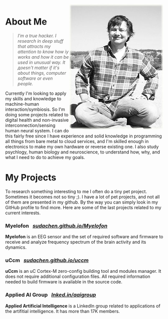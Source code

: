 

<img align="right" class="padding_20" src="assets/me.jpg">

# About Me

> _I’m a true hacker. I research in deep stuff that attracts my attention to know how iy works and how it can be used in unusual way. It дoesn't matter if it's about things, computer software or even people._


Currently I'm looking to apply my skills and knowledge to machine-human interaction/symbiosis. So I'm doing some projects related to digital health and non-invasive interconnection/sensing human neural system. I can do this fairly free since I have experience and solid knowledge in programming all things from bare metal to cloud services, and I'm skilled enough in electronics to make my own hardware or reverse existing one. I also study psychlogy, human biology and neuroscience, to understand how, why, and what I need to do to achieve my goals.



# My Projects

To research something interesting to me I often do a tiny pet project. Sometimes it becomes not so tiny ;). I have a lot of pet projects, and not all of them are presented in my github. By the way you can simply look in my GitHub profile to find more. Here are some of the last projects related to my current interests.

### Myelofon &nbsp; _[sudachen.github.io/Myelofon](https://sudachen.github.io/Myelofon)_
**Myelofon** is an EEG sensor and the set of required software and firmware to receive and analyze frequency spectrum of the brain activity and its dynamics.

### uCcm &nbsp; _[sudachen.github.io/uccm](https://sudachen.github.io/uccm)_
**uCcm** is an uC Cortex-M zero-config building tool and modules manager. It does not require additional configuration files. All required information needed to build firmware is available in the source code.

### Applied AI Group &nbsp; _[lnked.in/aaigroup](https://lnked.in/aaigroup)_
**Applied Artificial Intelligence** is a LinkedIn group related to applications of the artifitial intelligence. It has more than 17K members.
